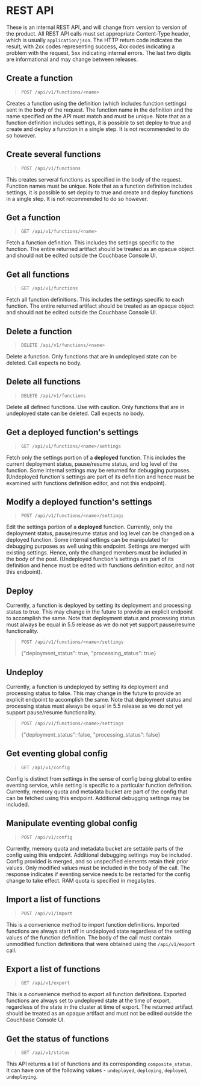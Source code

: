 # REST API
These is an internal REST API, and will change from version to version of the product. All REST API calls must set appropriate Content-Type header,
which is usually `application/json`. The HTTP return code indicates the result, with 2xx codes representing success, 4xx codes indicating a problem
with the request, 5xx indicating internal errors. The last two digits are informational and may change between releases.

## Create a function
>
> `POST /api/v1/functions/<name>`
>

Creates a function using the definition (which includes function settings) sent in the body of the request.
The function name in the definition and the name specified on the API must match and must be unique.
Note that as a function definition includes settings, it is possible to set deploy to true and create
and deploy a function in a single step. It is not recommended to do so however.

## Create several functions
>
> `POST /api/v1/functions`
>

This creates serveral functions as specified in the body of the request. Function names must be unique.
Note that as a function definition includes settings, it is possible to set deploy to true and create
and deploy functions in a single step. It is not recommended to do so however.

## Get a function
>
> `GET /api/v1/functions/<name>`
>

Fetch a function definition. This includes the settings specific to the function. The entire returned
artifact should be treated as an opaque object and should not be edited outside the Couchbase Console UI.

## Get all functions
>
> `GET /api/v1/functions`
>

Fetch all function definitions. This includes the settings specific to each function. The entire returned
artifact should be treated as an opaque object and should not be edited outside the Couchbase Console UI.

## Delete a function
>
> `DELETE /api/v1/functions/<name>`
>

Delete a function. Only functions that are in undeployed state can be deleted. Call expects no body.

## Delete all functions
>
> `DELETE /api/v1/functions`
>

Delete all defined functions. Use with caution. Only functions that are in undeployed state can be deleted.
Call expects no body.

## Get a deployed function's settings
>
> `GET /api/v1/functions/<name>/settings`
> 

Fetch only the settings portion of a **deployed** function. This includes the current deployment status,
pause/resume status, and log level of the function. Some internal settings may be returned for debugging
purposes. (Undeployed function's settings are part of its definition and hence must be examined with functions 
definition editor, and not this endpoint).

## Modify a deployed function's settings
>
> `POST /api/v1/functions/<name>/settings`
>

Edit the settings portion of a **deployed** function. Currently, only the deployment status, pause/resume status
and log level can be changed on a deployed function. Some internal settings can be manipulated for debugging
purposes as well using this endpoint. Settings are merged with existing settings. Hence, only the changed
members must be included in the body of the post. (Undeployed function's settings are part of its definition
and hence must be edited with functions definition editor, and not this endpoint).

## Deploy
Currently, a function is deployed by setting its deployment and processing status to true. This may change in
the future to provide an explicit endpoint to accomplish the same. Note that deployment status and processing
status must always be equal in 5.5 release as we do not yet support pause/resume functionality.

>
> `POST /api/v1/functions/<name>/settings`
>
> {"deployment_status": true, "processing_status": true}
>

## Undeploy
Currently, a function is undeployed by setting its deployment and processing status to false. This may change in
the future to provide an explicit endpoint to accomplish the same. Note that deployment status and processing
status must always be equal in 5.5 release as we do not yet support pause/resume functionality.

>
> `POST /api/v1/functions/<name>/settings`
>
> {"deployment_status": false, "processing_status": false}
>

## Get eventing global config
> 
> `GET /api/v1/config`
>

Config is distinct from settings in the sense of config being global to entire eventing service, while setting is
specific to a particular function definition. Currently, memory quota and metadata bucket are part of the config
that can be fetched using this endpoint. Additional debugging settings may be included.

## Manipulate eventing global config
>
> `POST /api/v1/config`
>

Currently, memory quota and metadata bucket are settable parts of the config using this endpoint. Additional debugging
settings may be included. Config provided is merged, and so unspecified elements retain their prior values. Only modified
values must be included in the body of the call. The response indicates if eventing service needs to be restarted for
the config change to take effect. RAM quota is specified in megabytes.

## Import a list of functions
>
> `POST /api/v1/import`
>

This is a convenience method to import function definitions. Imported functions are always start off in undeployed state
regardless of the setting values of the function definition. The body of the call must contain unmodified function definitions
that were obtained using the `/api/v1/export` call.

## Export a list of functions
>
> `GET /api/v1/export`
> 

This is a convenience method to export all function definitions. Exported functions are always set to undeployed state
at the time of export, regardless of the state in the cluster at time of export. The returned artifact should be treated as an
opaque artifact and must not be edited outside the Couchbase Console UI.

## Get the status of functions
>
> `GET /api/v1/status`
>

This API returns a list of functions and its corresponding `composite_status`. It can have one of the following values - `undeployed`,
`deploying`, `deployed`, `undeploying`.
